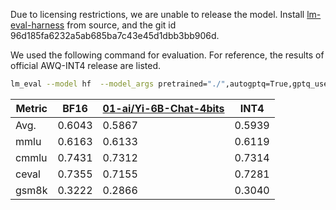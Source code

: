 Due to licensing restrictions, we are unable to release the model. Install [lm-eval-harness](https://github.com/EleutherAI/lm-evaluation-harness.git) from source, and the git id 96d185fa6232a5ab685ba7c43e45d1dbb3bb906d.

We used the following command for evaluation.
For reference, the results of official AWQ-INT4 release are listed.

~~~bash
lm_eval --model hf  --model_args pretrained="./",autogptq=True,gptq_use_triton=True,trust_remote_code=True --device cuda:0 --tasks ceval-valid,cmmlu,mmlu,gsm8k --batch_size 16 --num_fewshot 0
~~~

| Metric | BF16   |[01-ai/Yi-6B-Chat-4bits](https://huggingface.co/01-ai/Yi-6B-Chat-4bits)| INT4   |
|--------|--------|----------------------|--------|
| Avg.   | 0.6043 | 0.5867               | 0.5939 |
| mmlu   | 0.6163 | 0.6133               | 0.6119 |
| cmmlu  | 0.7431 | 0.7312               | 0.7314 |
| ceval  | 0.7355 | 0.7155               | 0.7281 |
| gsm8k  | 0.3222 | 0.2866               | 0.3040 |
